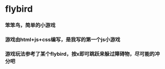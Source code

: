 # flybird
### 笨笨鸟，简单的小游戏

### 游戏由html+js+css编写，是我写的第一个js小游戏

### 游戏玩法参考了某个flybird，按x即可跳跃来躲过障碍物，尽可能的冲分吧